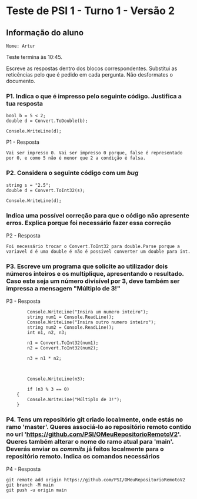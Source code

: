 # Teste de PSI 1 - Turno 1 - Versão 2

## Informação do aluno

    Nome: Artur

Teste termina às 10:45.

Escreve as respostas dentro dos blocos correspondentes.
Substitui as reticências pelo que é pedido em cada pergunta.
Não desformates o documento.

### P1. Indica o que é impresso pelo seguinte código. Justifica a tua resposta

    bool b = 5 < 2;
    double d = Convert.ToDouble(b);
    
    Console.WriteLine(d);

P1 - Resposta

    Vai ser impresso 0. Vai ser impresso 0 porque, false é representado por 0, e como 5 não é menor que 2 a condição é falsa.

### P2. Considera o seguinte código com um *bug*

    string s = "2.5";
    double d = Convert.ToInt32(s);

    Console.WriteLine(d);

### Indica uma possível correção para que o código não apresente erros. Explica porque foi necessário fazer essa correção

P2 - Resposta

    Foi necessário trocar o Convert.ToInt32 para double.Parse porque a variavel d é uma double é não é possivel converter um double para int.

### P3. Escreve um programa que solicite ao utilizador dois números inteiros e os multiplique, apresentando o resultado. Caso este seja um número divisível por 3, deve também ser impressa a mensagem "Múltiplo de 3!"

P3 - Resposta

            Console.WriteLine("Insira um numero inteiro");
            string num1 = Console.ReadLine();
            Console.WriteLine("Insira outro numero inteiro");
            string num2 = Console.ReadLine();
            int n1, n2, n3;

            n1 = Convert.ToInt32(num1);
            n2 = Convert.ToInt32(num2);

            n3 = n1 * n2;

            

            Console.WriteLine(n3);

            if (n3 % 3 == 0)
        {
            Console.WriteLine("Múltiplo de 3!");
        }

### P4. Tens um repositório git criado localmente, onde estás no ramo 'master'. Queres associá-lo ao repositório remoto contido no url 'https://github.com/PSI/OMeuRepositorioRemotoV2'. Queres também alterar o nome do ramo atual para 'main'. Deverás enviar os *commits* já feitos localmente para o repositório remoto. Indica os comandos necessários

P4 - Resposta

    git remote add origin https://github.com/PSI/OMeuRepositorioRemotoV2
    git branch -M main
    git push -u origin main

